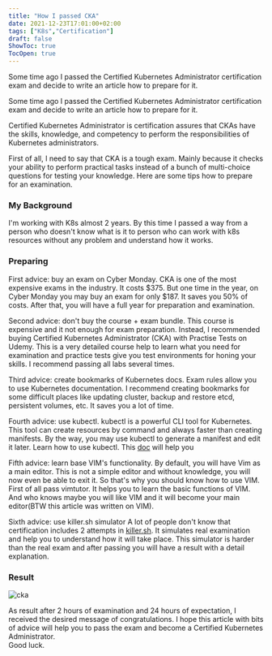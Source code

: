 ```yaml
---
title: "How I passed CKA"
date: 2021-12-23T17:01:00+02:00
tags: ["K8s","Certification"]
draft: false
ShowToc: true
TocOpen: true
---
```



Some time ago I passed the Certified Kubernetes Administrator certification exam
and decide to write an article how to prepare for it.
<!--more-->

Some time ago I passed the Certified Kubernetes Administrator certification exam
and decide to write an article how to prepare for it.

Certified Kubernetes Administrator is certification assures that CKAs
have the skills, knowledge, and competency to perform the responsibilities of
Kubernetes administrators.

First of all, I need to say that CKA is a tough exam. Mainly because it checks your
ability to perform practical tasks instead of a bunch of multi-choice questions
for testing your knowledge.
Here are some tips how to prepare for an examination.

### My Background

I'm working with K8s almost 2 years. By this time I passed a way from a person who doesn't know what is it to
person who can work with k8s resources without any problem and understand how it works.

### Preparing

First advice: buy an exam on Cyber Monday.
CKA is one of the most expensive exams in the industry. It costs $375.
But one time in the year, on Cyber Monday you may buy an exam for only $187. It saves you 50% of costs.
After that, you will have a full year for preparation and examination.

Second advice: don't buy the course + exam bundle.
This course is expensive and it not enough
for exam preparation. Instead, I recommended buying Certified Kubernetes Administrator (CKA)
with Practise Tests on Udemy. This is a very detailed course help to learn what you need for
examination and practice tests give you test environments for honing your skills. I recommend
passing all labs several times.

Third advice: create bookmarks of Kubernetes docs.
Exam rules allow you to use Kubernetes documentation.
I recommend creating bookmarks for some difficult places like
updating cluster, backup and restore etcd, persistent volumes, etc.
It saves you a lot of time.

Fourth advice: use kubectl.
kubectl is a powerful CLI tool for Kubernetes. This tool can create resources by command and
always faster than creating manifests. By the way, you may use kubectl to generate a manifest and
edit it later. Learn how to use kubectl. This [doc](https://kubernetes.io/docs/reference/generated/kubectl/kubectl-commands) will help you

Fifth advice: learn base VIM's functionality.
By default, you will have Vim as a main editor. This is not a simple editor and without knowledge,
you will now even be able to exit it. So that's why you should know how to use VIM.
First of all pass vimtutor. It helps you to learn the basic functions of VIM. And who knows maybe
you will like VIM and it will become your main editor(BTW this article was written on VIM).

Sixth advice: use killer.sh simulator
A lot of people don't know that certification includes 2 attempts in [killer.sh](https://killer.sh). It simulates real
examination and help you to understand how it will take place.
This simulator is harder than the real exam and after passing you will have a result with a detail explanation.

### Result

![cka](/images/cka_cert.png)

As result after 2 hours of examination and 24 hours of expectation, I received the desired message of congratulations.
I hope this article with bits of advice will help you to pass the exam and become a Certified Kubernetes Administrator.   
Good luck.
